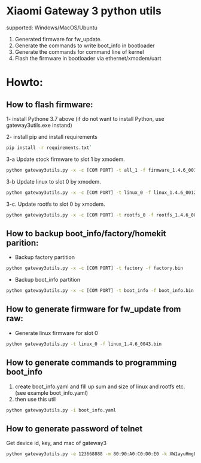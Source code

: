 # Xiaomi Gateway 3 python utils
supported: Windows/MacOS/Ubuntu

1. Generated firmware for fw_update.
2. Generate the commands to write boot_info in bootloader
3. Generate the commands for command line of kernel
4. Flash the firmware in bootloader via ethernet/xmodem/uart

# Howto:
## How to flash firmware:

1- install Pythone 3.7 above (if do not want to install Python, use gateway3utils.exe instand)

2- install pip and install requirements
```bash
pip install -r requirements.txt`
```
3-a Update stock firmware to slot 1 by xmodem.
```bash
python gateway3utils.py -x -c [COM PORT] -t all_1 -f firmware_1.4.6_0012.bin
```
3-b Update linux to slot 0 by xmodem.
```bash
python gateway3utils.py -x -c [COM PORT] -t linux_0 -f linux_1.4.6_0012.bin_raw
```
3-c. Update rootfs to slot 0 by xmodem.
```bash
python gateway3utils.py -x -c [COM PORT] -t rootfs_0 -f rootfs_1.4.6_0012.bin_raw
```


## How to backup boot_info/factory/homekit parition:
* Backup factory partition

```bash
python gateway3utils.py -x -c [COM PORT] -t factory -f factory.bin
```
* Backup boot_info partition

```bash
python gateway3utils.py -x -c [COM PORT] -t boot_info -f boot_info.bin
```

## How to generate firmware for fw_update from raw:
* Generate linux firmware for slot 0

```bash
python gateway3utils.py -t linux_0 -f linux_1.4.6_0043.bin
```

## How to generate commands to programming boot_info
1. create boot_info.yaml and fill up sum and size of linux and rootfs etc. (see example boot_info.yaml)
2. then use this util

```bash
python gateway3utils.py -i boot_info.yaml
```

## How to generate password of telnet
Get device id, key, and mac of gateway3
```bash
python gateway3utils.py -e 123668888 -m 80:90:A0:C0:D0:E0 -k XW1ayuHmgLcKlNlL
```
